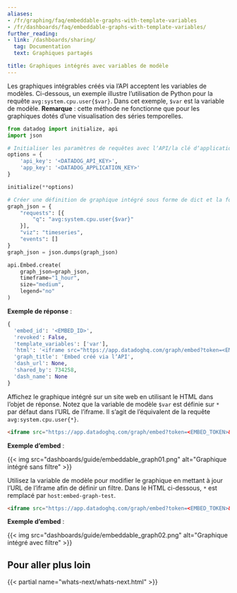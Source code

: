```yaml
---
aliases:
- /fr/graphing/faq/embeddable-graphs-with-template-variables
- /fr/dashboards/faq/embeddable-graphs-with-template-variables/
further_reading:
- link: /dashboards/sharing/
  tag: Documentation
  text: Graphiques partagés

title: Graphiques intégrés avec variables de modèle
---
```


Les graphiques intégrables créés via lʼAPI acceptent les variables de modèles. Ci-dessous, un exemple illustre lʼutilisation de Python pour la requête `avg:system.cpu.user{$var}`. Dans cet exemple, `$var` est la variable de modèle. **Remarque** : cette méthode ne fonctionne que pour les graphiques dotés dʼune visualisation des séries temporelles.

```python
from datadog import initialize, api
import json

# Initialiser les paramètres de requêtes avec lʼAPI/la clé dʼapplication de Datadog
options = {
    'api_key': '<DATADOG_API_KEY>',
    'app_key': '<DATADOG_APPLICATION_KEY>'
}

initialize(**options)

# Créer une définition de graphique intégré sous forme de dict et la formater en JSON
graph_json = {
    "requests": [{
        "q": "avg:system.cpu.user{$var}"
    }],
    "viz": "timeseries",
    "events": []
}
graph_json = json.dumps(graph_json)

api.Embed.create(
    graph_json=graph_json,
    timeframe="1_hour",
    size="medium",
    legend="no"
)
```

**Exemple de réponse** :

```python
{
  'embed_id': '<EMBED_ID>',
  'revoked': False,
  'template_variables': ['var'],
  'html': '<iframe src="https://app.datadoghq.com/graph/embed?token=<EMBED_TOKEN>&height=300&width=600&legend=false&var=*" width="600" height="300" frameBorder="0"></iframe>',
  'graph_title': 'Embed créé via lʼAPI',
  'dash_url': None,
  'shared_by': 734258,
  'dash_name': None
}
```

Affichez le graphique intégré sur un site web en utilisant le HTML dans lʼobjet de réponse. Notez que la variable de modèle `$var` est définie sur `*` par défaut dans lʼURL de lʼiframe. Il sʼagit de lʼéquivalent de la requête `avg:system.cpu.user{*}`.

```html
<iframe src="https://app.datadoghq.com/graph/embed?token=<EMBED_TOKEN>&height=300&width=600&legend=false&var=*" width="600" height="300" frameBorder="0"></iframe>
```

**Exemple dʼembed** :

{{< img src="dashboards/guide/embeddable_graph01.png" alt="Graphique intégré sans filtre" >}}

Utilisez la variable de modèle pour modifier le graphique en mettant à jour lʼURL de lʼiframe afin de définir un filtre. Dans le HTML ci-dessous, `*` est remplacé par `host:embed-graph-test`.

```html
<iframe src="https://app.datadoghq.com/graph/embed?token=<EMBED_TOKEN>&height=300&width=600&legend=false&var=host:embed-graph-test" width="600" height="300" frameBorder="0"></iframe>
```

**Exemple dʼembed** :

{{< img src="dashboards/guide/embeddable_graph02.png" alt="Graphique intégré avec filtre" >}}

## Pour aller plus loin

{{< partial name="whats-next/whats-next.html" >}}
